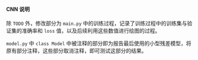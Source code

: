 #### CNN 说明

除 `TODO` 外，修改部分为 `main.py` 中的训练过程，记录了训练过程中的训练集与验证集的准确率和 `loss` 值，以及后续利用这些数值进行绘图的过程。

`model.py` 中 `class Model` 中被注释的部分即为报告最后使用的小型残差模型，将原有部分注释，这些部分取消注释，即可测试这部分的结果。

